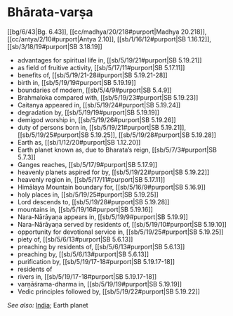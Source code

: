 # Bhārata-varṣa

[[bg/6/43|Bg. 6.43]], [[cc/madhya/20/218#purport|Madhya 20.218]], [[cc/antya/2/10#purport|Antya 2.10]], [[sb/1/16/12#purport|SB 1.16.12]], [[sb/3/18/19#purport|SB 3.18.19]]

* advantages for spiritual life in, [[sb/5/19/21#purport|SB 5.19.21]]
* as field of fruitive activity, [[sb/5/17/11#purport|SB 5.17.11]]
* benefits of, [[sb/5/19/21-28#purport|SB 5.19.21-28]]
* birth in, [[sb/5/19/19#purport|SB 5.19.19]]
* boundaries of modern, [[sb/5/4/9#purport|SB 5.4.9]]
* Brahmaloka compared with, [[sb/5/19/23#purport|SB 5.19.23]]
* Caitanya appeared in, [[sb/5/19/24#purport|SB 5.19.24]]
* degradation by, [[sb/5/19/19#purport|SB 5.19.19]]
* demigod worship in, [[sb/5/19/26#purport|SB 5.19.26]]
* duty of persons born in, [[sb/5/19/21#purport|SB 5.19.21]], [[sb/5/19/25#purport|SB 5.19.25]], [[sb/5/19/28#purport|SB 5.19.28]]
* Earth as, [[sb/1/12/20#purport|SB 1.12.20]]
* Earth planet known as, due to Bharata’s reign, [[sb/5/7/3#purport|SB 5.7.3]]
* Ganges reaches, [[sb/5/17/9#purport|SB 5.17.9]]
* heavenly planets aspired for by, [[sb/5/19/22#purport|SB 5.19.22]]
* heavenly region in, [[sb/5/17/11#purport|SB 5.17.11]]
* Himālaya Mountain boundary for, [[sb/5/16/9#purport|SB 5.16.9]]
* holy places in, [[sb/5/19/25#purport|SB 5.19.25]]
* Lord descends to, [[sb/5/19/28#purport|SB 5.19.28]]
* mountains in, [[sb/5/19/16#purport|SB 5.19.16]]
* Nara-Nārāyaṇa appears in, [[sb/5/19/9#purport|SB 5.19.9]]
* Nara-Nārāyaṇa served by residents of, [[sb/5/19/10#purport|SB 5.19.10]]
* opportunity for devotional service in, [[sb/5/19/25#purport|SB 5.19.25]]
* piety of, [[sb/5/6/13#purport|SB 5.6.13]]
* preaching by residents of, [[sb/5/6/13#purport|SB 5.6.13]]
* preaching by, [[sb/5/6/13#purport|SB 5.6.13]]
* purification by, [[sb/5/19/17-18#purport|SB 5.19.17-18]]
* residents of
* rivers in, [[sb/5/19/17-18#purport|SB 5.19.17-18]]
* varṇāśrama-dharma in, [[sb/5/19/19#purport|SB 5.19.19]]
* Vedic principles followed by, [[sb/5/19/22#purport|SB 5.19.22]]

*See also:* [India](entries/india.md); Earth planet
